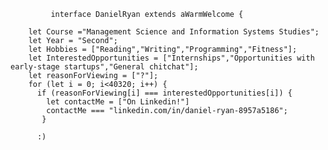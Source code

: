 



             interface DanielRyan extends aWarmWelcome {
   
        let Course ="Management Science and Information Systems Studies";
        let Year = "Second";
        let Hobbies = ["Reading","Writing","Programming","Fitness"];
        let InterestedOpportunities = ["Internships","Opportunities with early-stage startups","General chitchat"];
        let reasonForViewing = ["?"];
        for (let i = 0; i<40320; i++) { 
          if (reasonForViewing[i] === interestedOpportunities[i]) {
            let contactMe = ["On Linkedin!"]
            contactMe === "linkedin.com/in/daniel-ryan-8957a5186";
           }

          :)


